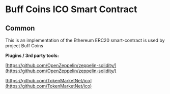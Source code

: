# Buff Coins  ICO Smart Contract

## Common

This is an implementation of the Ethereum ERC20 smart-contract is used by project Buff Coins 

<b>Plugins / 3rd party tools:</b>

[https://github.com/OpenZeppelin/zeppelin-solidity/](https://github.com/OpenZeppelin/zeppelin-solidity/)

[https://github.com/TokenMarketNet/ico](https://github.com/TokenMarketNet/ico)